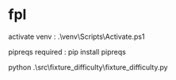 # fpl

activate venv : .\venv\Scripts\Activate.ps1

pipreqs required : pip install pipreqs

python .\src\fixture_difficulty\fixture_difficulty.py